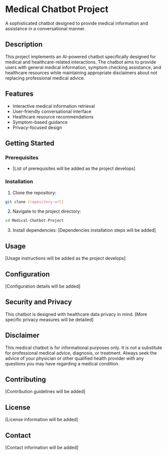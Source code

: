 # Medical Chatbot Project

A sophisticated chatbot designed to provide medical information and assistance in a conversational manner.

## Description

This project implements an AI-powered chatbot specifically designed for medical and healthcare-related interactions. The chatbot aims to provide users with general medical information, symptom checking assistance, and healthcare resources while maintaining appropriate disclaimers about not replacing professional medical advice.

## Features

- Interactive medical information retrieval
- User-friendly conversational interface
- Healthcare resource recommendations
- Symptom-based guidance
- Privacy-focused design

## Getting Started

### Prerequisites

- [List of prerequisites will be added as the project develops]

### Installation

1. Clone the repository:
```bash
git clone [repository-url]
```

2. Navigate to the project directory:
```bash
cd Medical-Chatbot-Project
```

3. Install dependencies:
[Dependencies installation steps will be added]

## Usage

[Usage instructions will be added as the project develops]

## Configuration

[Configuration details will be added]

## Security and Privacy

This chatbot is designed with healthcare data privacy in mind. [More specific privacy measures will be detailed]

## Disclaimer

This medical chatbot is for informational purposes only. It is not a substitute for professional medical advice, diagnosis, or treatment. Always seek the advice of your physician or other qualified health provider with any questions you may have regarding a medical condition.

## Contributing

[Contribution guidelines will be added]

## License

[License information will be added]

## Contact

[Contact information will be added]
